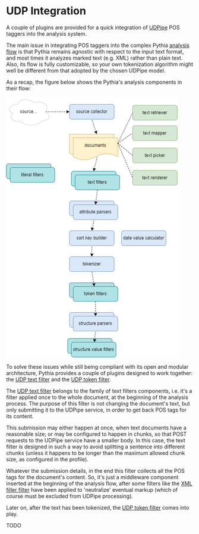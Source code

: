 # UDP Integration

A couple of plugins are provided for a quick integration of [UDPipe](https://lindat.mff.cuni.cz/services/udpipe/) POS taggers into the analysis system.

The main issue in integrating POS taggers into the complex Pythia [analysis flow](analysis.md) is that Pythia remains agnostic with respect to the input text format, and most times it analyzes marked text (e.g. XML) rather than plain text. Also, its flow is fully customizable, so your own tokenization algorithm might well be different from that adopted by the chosen UDPipe model.

As a recap, the figure below shows the Pythia's analysis components in their flow:

![components](img/components.png)

To solve these issues while still being compliant with its open and modular architecture, Pythia provides a couple of plugins designed to work together: the [UDP text filter](components.md#udp-text-filter) and the [UDP token filter](components.md#udp-token-filter).

The [UDP text filter](components.md#udp-text-filter) belongs to the family of text filters components, i.e. it's a filter applied once to the whole document, at the beginning of the analysis process. The purpose of this filter is not changing the document's text, but only submitting it to the UDPipe service, in order to get back POS tags for its content.

This submission may either happen at once, when text documents have a reasonable size; or may be configured to happen in chunks, so that POST requests to the UDPipe service have a smaller body. In this case, the text filter is designed in such a way to avoid splitting a sentence into different chunks (unless it happens to be longer than the maximum allowed chunk size, as configured in the profile).

Whatever the submission details, in the end this filter collects all the POS tags for the document's content. So, it's just a middleware component inserted at the beginning of the analysis flow, after some filters like the [XML filler filter](components.md#xml-tag-filler-text-filter) have been applied to 'neutralize' eventual markup (which of course must be excluded from UDPipe processing).

Later on, after the text has been tokenized, the [UDP token filter](components.md#udp-token-filter) comes into play.

TODO
